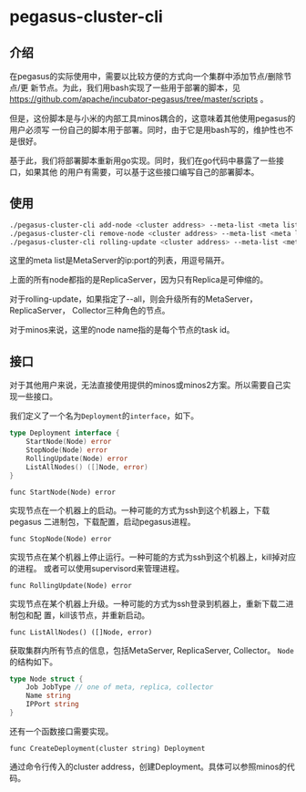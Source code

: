 # pegasus-cluster-cli

## 介绍

在pegasus的实际使用中，需要以比较方便的方式向一个集群中添加节点/删除节点/更
新节点。为此，我们用bash实现了一些用于部署的脚本，见
https://github.com/apache/incubator-pegasus/tree/master/scripts 。

但是，这份脚本是与小米的内部工具minos耦合的，这意味着其他使用pegasus的用户必须写
一份自己的脚本用于部署。同时，由于它是用bash写的，维护性也不是很好。

基于此，我们将部署脚本重新用go实现。同时，我们在go代码中暴露了一些接口，如果其他
的用户有需要，可以基于这些接口编写自己的部署脚本。

## 使用

``` sh
./pegasus-cluster-cli add-node <cluster address> --meta-list <meta list> --node <node name> [--node <node name>]
./pegasus-cluster-cli remove-node <cluster address> --meta-list <meta list> --node <node name> [--node <node name>]
./pegasus-cluster-cli rolling-update <cluster address> --meta-list <meta list> --node <node name> [--node <node name>] [--all]
```

这里的meta list是MetaServer的ip:port的列表，用逗号隔开。

上面的所有node都指的是ReplicaServer，因为只有Replica是可伸缩的。

对于rolling-update，如果指定了--all，则会升级所有的MetaServer，ReplicaServer，
Collector三种角色的节点。

对于minos来说，这里的node name指的是每个节点的task id。

## 接口

对于其他用户来说，无法直接使用提供的minos或minos2方案。所以需要自己实现一些接口。

我们定义了一个名为`Deployment`的`interface`，如下。

``` go
type Deployment interface {
	StartNode(Node) error
	StopNode(Node) error
	RollingUpdate(Node) error
	ListAllNodes() ([]Node, error)
}
```

`func StartNode(Node) error`

实现节点在一个机器上的启动。一种可能的方式为ssh到这个机器上，下载pegasus
二进制包，下载配置，启动pegasus进程。

`func StopNode(Node) error`

实现节点在某个机器上停止运行。一种可能的方式为ssh到这个机器上，kill掉对应的进程。
或者可以使用supervisord来管理进程。

`func RollingUpdate(Node) error`

实现节点在某个机器上升级。一种可能的方式为ssh登录到机器上，重新下载二进制包和配
置，kill该节点，并重新启动。

`func ListAllNodes() ([]Node, error)`

获取集群内所有节点的信息，包括MetaServer, ReplicaServer, Collector。
`Node`的结构如下。

``` go
type Node struct {
    Job JobType // one of meta, replica, collector
    Name string
    IPPort string
}
```

还有一个函数接口需要实现。

`func CreateDeployment(cluster string) Deployment`

通过命令行传入的cluster address，创建Deployment。具体可以参照minos的代码。
